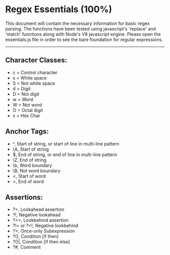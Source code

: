 # Regex Essentials (100%)

This document will contain the necessary information for basic regex parsing. The functions have been tested
using javascript's 'replace' and 'match' functions along with Node's V8 javascript engine. Please open the
essentials.js file in order to see the bare foundation for regular expressions.

***

## Character Classes:
+ c = Control character
+ s = White space
+ S = Not white space
+ d = Digit
+ D = Not digit
+ w = Word
+ W = Not word
+ O = Octal digit
+ x = Hex Char

## Anchor Tags:
+ ^, Start of string, or start of line in multi-line pattern
+ \A, Start of string
+ $, End of string, or end of line in multi-line pattern
+ \Z, End of string
+ \b, Word boundary
+ \B, Not word boundary
+ \<, Start of word
+ \>, End of word

## Assertions:
+ ?=,  Lookahead assertion
+ ?!,  Negative lookahead
+ ?<=,  Lookbehind assertion
+ ?!= or ?<!,  Negative lookbehind
+ ?>,  Once-only Subexp­ression
+ ?(),  Condition [if then]
+ ?()|,  Condition [if then else]
+ ?#,  Comment